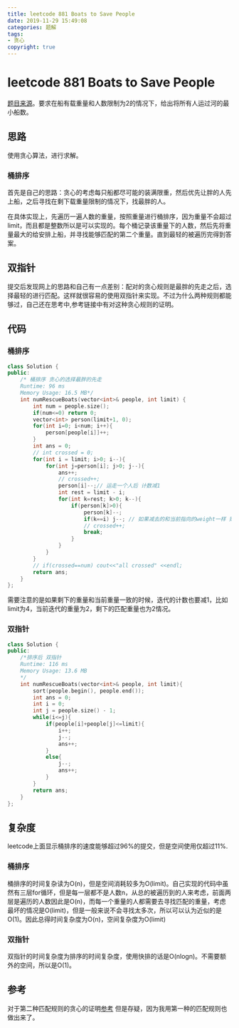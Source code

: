 ```yaml
---
title: leetcode 881 Boats to Save People
date: 2019-11-29 15:49:08
categories: 题解
tags:
- 贪心
copyright: true
---
```


# leetcode 881 Boats to Save People

[题目来源](<https://leetcode.com/problems/boats-to-save-people/> )。要求在船有载重量和人数限制为2的情况下，给出将所有人运过河的最小船数。

<!--more-->

## 思路

使用贪心算法，进行求解。

### 桶排序 

首先是自己的思路：贪心的考虑每只船都尽可能的装满限重，然后优先让胖的人先上船，之后寻找在剩下载重量限制的情况下，找最胖的人。

在具体实现上，先遍历一遍人数的重量，按照重量进行桶排序，因为重量不会超过limit，而且都是整数所以是可以实现的。每个桶记录该重量下的人数，然后先将重量最大的给安排上船，并寻找能够匹配的第二个重量。直到最轻的被遍历完得到答案。

## 双指针

提交后发现网上的思路和自己有一点差别：配对的贪心规则是最胖的先走之后，选择最轻的进行匹配。这样就很容易的使用双指针来实现。不过为什么两种规则都能够过，自己还在思考中,参考链接中有对这种贪心规则的证明。

## 代码

### 桶排序

```cpp
class Solution {
public:
	/* 桶排序 贪心的选择最胖的先走
	Runtime: 96 ms
	Memory Usage: 16.5 MB*/
    int numRescueBoats(vector<int>& people, int limit) {
        int num = people.size();
		if(num<=0) return 0;
        vector<int> person(limit+1, 0);
        for(int i=0; i<num; i++){
            person[people[i]]++;
        }
		int ans = 0;
		// int crossed = 0;
		for(int i = limit; i>0; i--){
			for(int j=person[i]; j>0; j--){
				ans++;
				// crossed++;
				person[i]--;// 运走一个人后 计数减1
				int rest = limit - i;
				for(int k=rest; k>0; k--){
					if(person[k]>0){
						person[k]--;
						if(k==i) j--; // 如果减去的和当前指向的weight一样 则需要减去自身
						// crossed++;
						break;
					}
				}
			}
		}
		// if(crossed==num) cout<<"all crossed" <<endl;
		return ans;   
    }
};
```

需要注意的是如果剩下的重量和当前重量一致的时候，迭代的计数也要减1，比如limit为4，当前迭代的重量为2，剩下的匹配重量也为2情况。

### 双指针

```cpp
class Solution {
public:
	/*排序后 双指针
	Runtime: 116 ms
	Memory Usage: 13.6 MB
    */
    int numRescueBoats(vector<int>& people, int limit){
    	sort(people.begin(), people.end());
    	int ans = 0;
    	int i = 0;
    	int j = people.size() - 1;
    	while(i<=j){
    		if(people[i]+people[j]<=limit){
    			i++;
    			j--;
    			ans++;
    		}
    		else{
    			j--;
    			ans++;
    		}
    	}
    	return ans;
    }
};
```

## 复杂度

leetcode上面显示桶排序的速度能够超过96%的提交，但是空间使用仅超过11%.

### 桶排序

桶排序的时间复杂读为O(n)，但是空间消耗较多为O(limit)。自己实现的代码中虽然有三层for循环，但是每一层都不是人数n，从总的被遍历到的人来考虑，前面两层是遍历的人数因此是O(n)，而每一个重量的人都需要去寻找匹配的重量，考虑最坏的情况是O(limit)，但是一般来说不会寻找太多次，所以可以认为近似的是O(1)。因此总得时间复杂度为O(n)，空间复杂度为O(limit)

### 双指针

双指针的时间复杂度为排序的时间复杂度，使用快排的话是O(nlogn)。不需要额外的空间，所以是O(1)。

## 参考

对于第二种匹配规则的贪心的证明[参考](<https://zhanghuimeng.github.io/post/leetcode-881-boats-to-save-people/>  ) 但是存疑，因为我用第一种的匹配规则也做出来了。